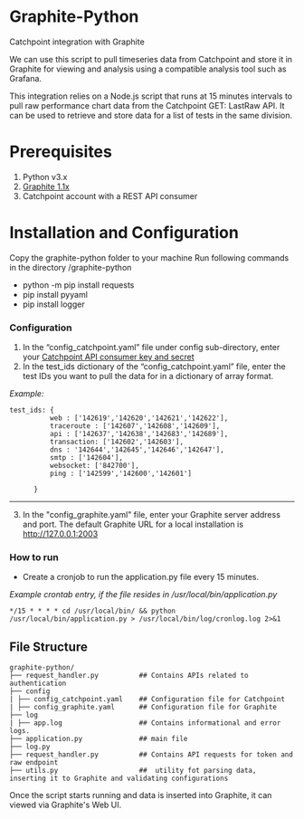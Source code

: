 # Graphite-Python
Catchpoint integration with Graphite

We can use this script to pull timeseries data from Catchpoint and store it in Graphite for viewing and analysis using a compatible analysis tool such as Grafana.

This integration relies on a Node.js script that runs at 15 minutes intervals to pull raw performance chart data from the Catchpoint GET: LastRaw API. It can be used to retrieve and store data for a list of tests in the same division. 

# Prerequisites

1. Python v3.x
3. [Graphite 1.1x](https://graphite.readthedocs.io/en/latest/install.html)
4. Catchpoint account with a REST API consumer

# Installation and Configuration

Copy the graphite-python folder to your machine
Run following commands in the directory /graphite-python
   - python -m pip install requests
   - pip install pyyaml
   - pip install logger

   
### Configuration
1. In the “config_catchpoint.yaml” file under config sub-directory, enter your [Catchpoint API consumer key and secret](https://portal.catchpoint.com/ui/Content/Administration/ApiDetail.aspx)
2. In the test_ids dictionary of the “config_catchpoint.yaml” file, enter the test IDs you want to pull the data for in a dictionary of array format.

*Example:*

    test_ids: { 
              web : ['142619','142620','142621','142622'],
              traceroute : ['142607','142608','142609'], 
              api : ['142637','142638','142683','142689'],
              transaction: ['142602','142603'],
              dns : '142644','142645','142646','142647'],
              smtp : ['142604'],
              websocket: ['842700'],
              ping : ['142599','142600','142601']
              
          }
---       
3. In the "config_graphite.yaml" file, enter your Graphite server address and port. The default Graphite URL for a local installation is http://127.0.0.1:2003


### How to run

 
- Create a cronjob to run the application.py file every 15 minutes.

*Example crontab entry, if the file resides in /usr/local/bin/application.py*

`*/15 * * * * cd /usr/local/bin/ && python /usr/local/bin/application.py > /usr/local/bin/log/cronlog.log 2>&1`


## File Structure

    graphite-python/
    ├── request_handler.py          ## Contains APIs related to authentication       
    ├── config
    | ├── config_catchpoint.yaml    ## Configuration file for Catchpoint 
    | ├── config_graphite.yaml      ## Configuration file for Graphite
    ├── log
    | ├── app.log                   ## Contains informational and error logs. 
    ├── application.py              ## main file
    ├── log.py
    ├── request_handler.py          ## Contains API requests for token and raw endpoint 
    ├── utils.py                    ##  utility fot parsing data, inserting it to Graphite and validating configurations
           

Once the script starts running and data is inserted into Graphite, it can viewed via Graphite's Web UI.

